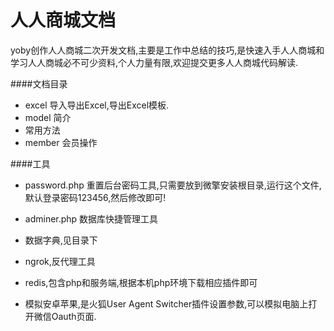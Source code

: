 # 人人商城文档
yoby创作人人商城二次开发文档,主要是工作中总结的技巧,是快速入手人人商城和学习人人商城必不可少资料,个人力量有限,欢迎提交更多人人商城代码解读.

####文档目录

- excel 导入导出Excel,导出Excel模板.
- model 简介
- 常用方法
- member 会员操作

####工具
- password.php 重置后台密码工具,只需要放到微擎安装根目录,运行这个文件,默认登录密码123456,然后修改即可!

- adminer.php 数据库快捷管理工具

- 数据字典,见目录下

- ngrok,反代理工具

- redis,包含php和服务端,根据本机php环境下载相应插件即可

- 模拟安卓苹果,是火狐User Agent Switcher插件设置参数,可以模拟电脑上打开微信Oauth页面.
